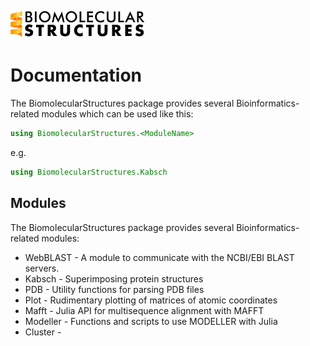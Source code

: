![Logo](assets/biom-logo.png)

# Documentation

The BiomolecularStructures package provides several Bioinformatics-related modules which can be used like this:

```julia
using BiomolecularStructures.<ModuleName>
```
e.g. 
```julia
using BiomolecularStructures.Kabsch
```

## Modules

The BiomolecularStructures package provides several Bioinformatics-related modules:

* WebBLAST - A module to communicate with the NCBI/EBI BLAST servers.
* Kabsch - Superimposing protein structures
* PDB - Utility functions for parsing PDB files
* Plot - Rudimentary plotting of matrices of atomic coordinates
* Mafft - Julia API for multisequence alignment with MAFFT
* Modeller - Functions and scripts to use MODELLER with Julia
* Cluster -
